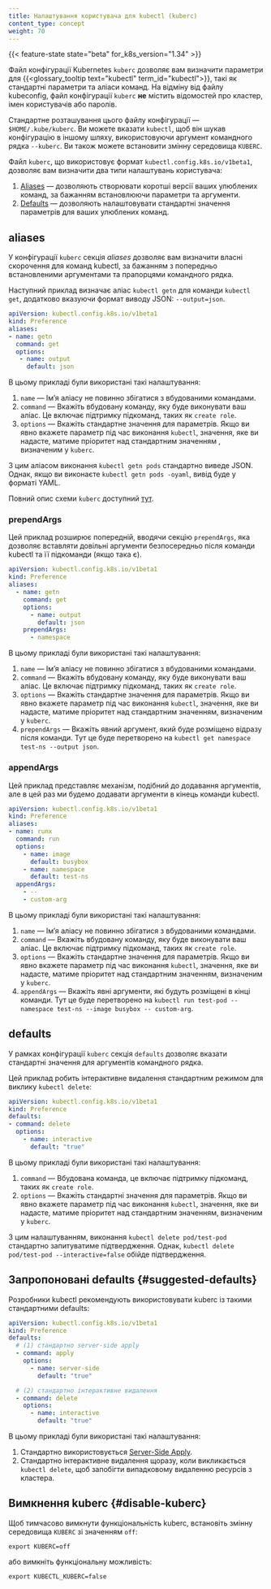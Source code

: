 ```yaml
---
title: Налаштування користувача для kubectl (kuberc)
content_type: concept
weight: 70
---
```


{{< feature-state state="beta" for_k8s_version="1.34" >}}

Файл конфігурації Kubernetes `kuberc` дозволяє вам визначити параметри для {{<glossary_tooltip text="kubectl" term_id="kubectl">}}, такі як стандартні параметри та аліаси команд. На відміну від файлу kubeconfig, файл конфігурації `kuberc` **не** містить відомостей про кластер, імен користувачів або паролів.

Стандартне розташування цього файлу конфігурації — `$HOME/.kube/kuberc`. Ви можете вказати `kubectl`, щоб він шукав конфігурацію в іншому шляху, використовуючи аргумент командного рядка `--kuberc`. Ви також можете встановити змінну середовища `KUBERC`.

Файл `kuberc`, що використовує формат `kubectl.config.k8s.io/v1beta1`, дозволяє вам визначити два типи налаштувань користувача:

1. [Aliases](#aliases) — дозволяють створювати коротші версії ваших улюблених команд, за бажанням встановлюючи параметри та аргументи.
2. [Defaults](#defaults) — дозволяють налаштовувати стандартні значення параметрів для ваших улюблених команд.

## aliases

У конфігурації `kuberc` секція _aliases_ дозволяє вам визначити власні скорочення для команд kubectl, за бажанням з попередньо встановленими аргументами та прапорцями командного рядка.

Наступний приклад визначає аліас `kubectl getn` для команди `kubectl get`, додатково вказуючи формат виводу JSON: `--output=json`.

```yaml
apiVersion: kubectl.config.k8s.io/v1beta1
kind: Preference
aliases:
- name: getn
  command: get
  options:
   - name: output
     default: json
```

В цьому прикладі були використані такі налаштування:

1. `name` — Імʼя аліасу не повинно збігатися з вбудованими командами.
1. `command` — Вкажіть вбудовану команду, яку буде виконувати ваш аліас. Це включає підтримку підкоманд, таких як `create role`.
1. `options` — Вкажіть стандартне значення для параметрів. Якщо ви явно вкажете параметр під час виконання `kubectl`, значення, яке ви надасте, матиме пріоритет над стандартним значенням , визначеним у `kuberc`.

З цим аліасом виконання `kubectl getn pods` стандартно виведе JSON. Однак, якщо ви виконаєте `kubectl getn pods -oyaml`, вивід буде у форматі YAML.

Повний опис схеми `kuberc` доступний [тут](docs/reference/config-api/kuberc.v1beta1/).

### prependArgs

Цей приклад розширює попередній, вводячи секцію `prependArgs`, яка дозволяє вставляти довільні аргументи безпосередньо після команди kubectl та її підкоманди (якщо така є).

```yaml
apiVersion: kubectl.config.k8s.io/v1beta1
kind: Preference
aliases:
  - name: getn
    command: get
    options:
      - name: output
        default: json
    prependArgs:
      - namespace
```

В цьому прикладі були використані такі налаштування:

1. `name` — Імʼя аліасу не повинно збігатися з вбудованими командами.
1. `command` — Вкажіть вбудовану команду, яку буде виконувати ваш аліас.  Це включає підтримку підкоманд, таких як `create role`.
1. `options` — Вкажіть стандартне значення для параметрів. Якщо ви явно вкажете параметр під час виконання `kubectl`, значення, яке ви надасте, матиме пріоритет над стандартним значенням, визначеним у `kuberc`.
1. `prependArgs` — Вкажіть явний аргумент, який буде розміщено відразу після команди. Тут це буде перетворено на `kubectl get namespace test-ns --output json`.

### appendArgs

Цей приклад представляє механізм, подібний до додавання аргументів, але в цей раз ми будемо додавати аргументи в кінець команди kubectl.

```yaml
apiVersion: kubectl.config.k8s.io/v1beta1
kind: Preference
aliases:
- name: runx
  command: run
  options:
    - name: image
      default: busybox
    - name: namespace
      default: test-ns
  appendArgs:
    - --
    - custom-arg
```

В цьому прикладі були використані такі налаштування:

1. `name` — Імʼя аліасу не повинно збігатися з вбудованими командами.
1. `command` — Вкажіть вбудовану команду, яку буде виконувати ваш аліас. Це включає підтримку підкоманд, таких як `create role`.
1. `options` — Вкажіть стандартне значення для параметрів. Якщо ви явно вкажете параметр під час виконання `kubectl`, значення, яке ви надасте, матиме пріоритет над стандартним значенням, визначеним у `kuberc`.
1. `appendArgs` — Вкажіть явні аргументи, які будуть розміщені в кінці команди. Тут це буде перетворено на `kubectl run test-pod --namespace test-ns --image busybox -- custom-arg`.

## defaults

У рамках конфігурації `kuberc` секція `defaults` дозволяє вказати стандартні значення для аргументів командного рядка.

Цей приклад робить інтерактивне видалення стандартним режимом для виклику `kubectl delete`:

```yaml
apiVersion: kubectl.config.k8s.io/v1beta1
kind: Preference
defaults:
- command: delete
  options:
    - name: interactive
      default: "true"
```

В цьому прикладі були використані такі налаштування:

1. `command` — Вбудована команда, це включає підтримку підкоманд, таких як `create role`.
1. `options` — Вкажіть стандартні значення для параметрів. Якщо ви явно вкажете параметр під час виконання `kubectl`, значення, яке ви надасте, матиме пріоритет над стандартним значенням, визначеним у `kuberc`.

З цим налаштуванням, виконання `kubectl delete pod/test-pod` стандартно запитуватиме підтвердження. Однак, `kubectl delete pod/test-pod --interactive=false` обійде підтвердження.

## Запропоновані defaults {#suggested-defaults}

Розробники kubectl рекомендують використовувати kuberc із такими стандартними defaults:

```yaml
apiVersion: kubectl.config.k8s.io/v1beta1
kind: Preference
defaults:
  # (1) стандартно server-side apply
  - command: apply
    options:
      - name: server-side
        default: "true"

  # (2) стандартно інтерактивне видалення
  - command: delete
    options:
      - name: interactive
        default: "true"
```

В цьому прикладі були використані такі налаштування:

1. Стандартно використовується [Server-Side Apply](/docs/reference/using-api/server-side-apply/).
1. Стандартно інтерактивне видалення щоразу, коли викликається `kubectl delete`, щоб запобігти випадковому видаленню ресурсів з кластера.

## Вимкнення kuberc {#disable-kuberc}

Щоб тимчасово вимкнути функціональність kuberc, встановіть змінну середовища `KUBERC` зі значенням `off`:

```shell
export KUBERC=off
```

або вимкніть функціональну можливість:

```shell
export KUBECTL_KUBERC=false
```
